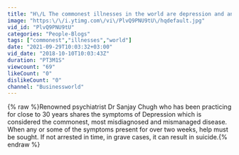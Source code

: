 ```yaml
---
title: "H\/L The commonest illnesses in the world are depression and anxiety"
image: "https:\/\/i.ytimg.com\/vi\/PlvQ9PNU9tU\/hqdefault.jpg"
vid_id: "PlvQ9PNU9tU"
categories: "People-Blogs"
tags: ["commonest","illnesses","world"]
date: "2021-09-29T10:03:32+03:00"
vid_date: "2018-10-10T10:03:43Z"
duration: "PT3M1S"
viewcount: "69"
likeCount: "0"
dislikeCount: "0"
channel: "Businessworld"
---
```

{% raw %}Renowned psychiatrist Dr Sanjay Chugh who has been practicing for close to 30 years shares the symptoms of Depression which is considered the commonest, most misdiagnosed and mismanaged disease. When any or some of the symptoms present for over two weeks, help must be sought. If not arrested in time, in grave cases, it can result in suicide.{% endraw %}
